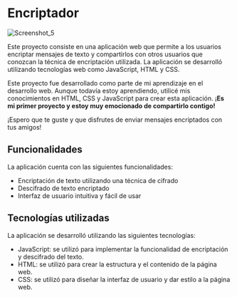 # Encriptador 

![Screenshot_5](https://user-images.githubusercontent.com/120766403/227824367-f7d3cea6-53f7-468c-86fe-0de77febf9a2.png)

Este proyecto consiste en una aplicación web que permite a los usuarios encriptar mensajes de texto y compartirlos con otros usuarios que conozcan la técnica de encriptación utilizada. La aplicación se desarrolló utilizando tecnologías web como JavaScript, HTML y CSS.

Este proyecto fue desarrollado como parte de mi aprendizaje en el desarrollo web. Aunque todavía estoy aprendiendo, utilicé mis conocimientos en HTML, CSS y JavaScript para crear esta aplicación. ¡**Es mi primer proyecto y estoy muy emocionado de compartirlo contigo!**

¡Espero que te guste y que disfrutes de enviar mensajes encriptados con tus amigos!

## Funcionalidades
La aplicación cuenta con las siguientes funcionalidades:

- Encriptación de texto utilizando una técnica de cifrado
- Descifrado de texto encriptado
- Interfaz de usuario intuitiva y fácil de usar

## Tecnologías utilizadas
La aplicación se desarrolló utilizando las siguientes tecnologías:

- JavaScript: se utilizó para implementar la funcionalidad de encriptación y descifrado del texto.
- HTML: se utilizó para crear la estructura y el contenido de la página web.
- CSS: se utilizó para diseñar la interfaz de usuario y dar estilo a la página web.
